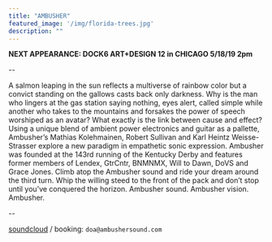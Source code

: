 ```yaml
---
title: "AMBUSHER"
featured_image: '/img/florida-trees.jpg'
description: ""
---
```


**NEXT APPEARANCE: DOCK6 ART+DESIGN 12 in CHICAGO 5/18/19 2pm**

-- 

A salmon leaping in the sun reflects a multiverse of rainbow color but a convict standing on the gallows casts back only darkness. Why is the man who lingers at the gas station saying nothing, eyes alert, called simple while another who takes to the mountains and forsakes the power of speech worshiped as an avatar?  What exactly is the link between cause and effect? Using a unique blend of ambient power electronics and guitar as a pallette, Ambusher’s Mathias Kolehmainen, Robert Sullivan and Karl Heintz Weisse-Strasser explore a new paradigm in empathetic sonic expression. Ambusher was founded at the 143rd running of the Kentucky Derby and features former members of Lendex, GtrCntr, BNMNMX, Will to Dawn, DoVS and Grace Jones. Climb atop the Ambusher sound and ride your dream around the third turn.  Whip the willing steed to the front of the pack and don’t stop until you’ve conquered the horizon. Ambusher sound. Ambusher vision. Ambusher. 

--

[soundcloud](https://soundcloud.com/ambushersound) / booking: `doa@ambushersound.com`



